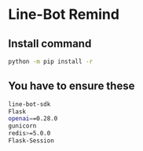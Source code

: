 # Line-Bot Remind

## Install command

```sh
python -m pip install -r 
```
## You have to ensure these

```sh
line-bot-sdk
Flask
openai==0.28.0
gunicorn
redis>=5.0.0
Flask-Session
```

